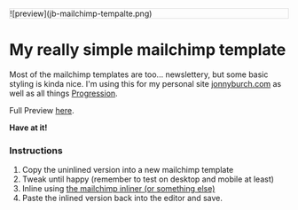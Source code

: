 <div style="border: 1px solid #ddd">
  ![preview](jb-mailchimp-tempalte.png)
</div>

# My really simple mailchimp template

Most of the mailchimp templates are too... newslettery, but some basic styling is kinda nice. I'm using this for my personal site [jonnyburch.com](http://jonnyburch.com) as well as all things [Progression](http://progressionapp.com).

Full Preview [here](https://www.dropbox.com/s/0jdzgr9b53q01aa/Screenshot%202019-03-26%2014.44.44.png?dl=0).

**Have at it!**

### Instructions
1. Copy the uninlined version into a new mailchimp template
2. Tweak until happy (remember to test on desktop and mobile at least)
3. Inline using [the mailchimp inliner (or something else)](https://templates.mailchimp.com/resources/inline-css/)
4. Paste the inlined version back into the editor and save.
